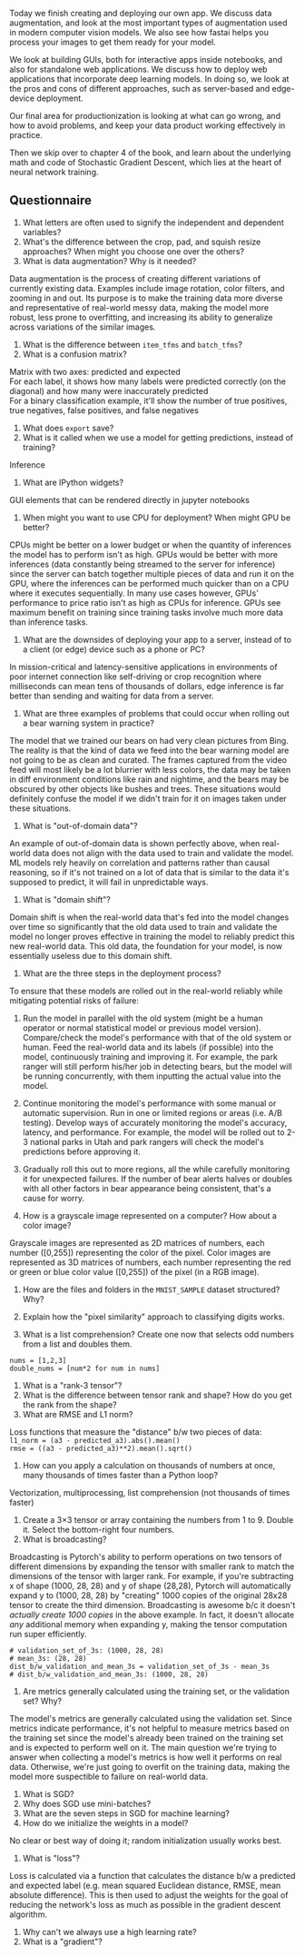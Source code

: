 Today we finish creating and deploying our own app. We discuss data augmentation, and look at the most important types of augmentation used in modern computer vision models. We also see how fastai helps you process your images to get them ready for your model.

We look at building GUIs, both for interactive apps inside notebooks, and also for standalone web applications. We discuss how to deploy web applications that incorporate deep learning models. In doing so, we look at the pros and cons of different approaches, such as server-based and edge-device deployment.

Our final area for productionization is looking at what can go wrong, and how to avoid problems, and keep your data product working effectively in practice.

Then we skip over to chapter 4 of the book, and learn about the underlying math and code of Stochastic Gradient Descent, which lies at the heart of neural network training.

## Questionnaire

1. What letters are often used to signify the independent and dependent variables?
1. What's the difference between the crop, pad, and squish resize approaches? When might you choose one over the others?
1. What is data augmentation? Why is it needed?  

Data augmentation is the process of creating different variations of currently existing data. Examples include image rotation, color filters, and zooming in and out. Its purpose is to make the training data more diverse and representative of real-world messy data, making the model more robust, less prone to overfitting, and increasing its ability to generalize across variations of the similar images.   

1. What is the difference between `item_tfms` and `batch_tfms`?
1. What is a confusion matrix?  

Matrix with two axes: predicted and expected  
For each label, it shows how many labels were predicted correctly (on the diagonal) and how many were inaccurately predicted  
For a binary classification example, it'll show the number of true positives, true negatives, false positives, and false negatives  

1. What does `export` save?
1. What is it called when we use a model for getting predictions, instead of training?  

Inference

1. What are IPython widgets?

GUI elements that can be rendered directly in jupyter notebooks  

1. When might you want to use CPU for deployment? When might GPU be better?  

CPUs might be better on a lower budget or when the quantity of inferences the model has to perform isn't as high. GPUs would be better with more inferences (data constantly being streamed to the server for inference) since the server can batch together multiple pieces of data and run it on the GPU, where the inferences can be performed much quicker than on a CPU where it executes sequentially. In many use cases however, GPUs' performance to price ratio isn't as high as CPUs for inference. GPUs see maximum benefit on training since training tasks involve much more data than inference tasks.  

1. What are the downsides of deploying your app to a server, instead of to a client (or edge) device such as a phone or PC?  

In mission-critical and latency-sensitive applications in environments of poor internet connection like self-driving or crop recognition where milliseconds can mean tens of thousands of dollars, edge inference is far better than sending and waiting for data from a server.  

1. What are three examples of problems that could occur when rolling out a bear warning system in practice?  

The model that we trained our bears on had very clean pictures from Bing. The reality is that the kind of data we feed into the bear warning model are not going to be as clean and curated. The frames captured from the video feed will most likely be a lot blurrier with less colors, the data may be taken in diff environment conditions like rain and nightime, and the bears may be obscured by other objects like bushes and trees. These situations would definitely confuse the model if we didn't train for it on images taken under these situations.  

1. What is "out-of-domain data"?  

An example of out-of-domain data is shown perfectly above, when real-world data does not align with the data used to train and validate the model. ML models rely heavily on correlation and patterns rather than causal reasoning, so if it's not trained on a lot of data that is similar to the data it's supposed to predict, it will fail in unpredictable ways.  

1. What is "domain shift"?  

Domain shift is when the real-world data that's fed into the model changes over time so significantly that the old data used to train and validate the model no longer proves effective in training the model to reliably predict this new real-world data. This old data, the foundation for your model, is now essentially useless due to this domain shift.  

1. What are the three steps in the deployment process?  

To ensure that these models are rolled out in the real-world reliably while mitigating potential risks of failure:  
1. Run the model in parallel with the old system (might be a human operator or normal statistical model or previous model version). Compare/check the model's performance with that of the old system or human. Feed the real-world data and its labels (if possible) into the model, continuously training and improving it. For example, the park ranger will still perform his/her job in detecting bears, but the model will be running concurrently, with them inputting the actual value into the model.  
2. Continue monitoring the model's performance with some manual or automatic supervision. Run in one or limited regions or areas (i.e. A/B testing). Develop ways of accurately monitoring the model's accuracy, latency, and performance. For example, the model will be rolled out to 2-3 national parks in Utah and park rangers will check the model's predictions before approving it.  
3. Gradually roll this out to more regions, all the while carefully monitoring it for unexpected failures. If the number of bear alerts halves or doubles with all other factors in bear appearance being consistent, that's a cause for worry.  

1. How is a grayscale image represented on a computer? How about a color image?  

Grayscale images are represented as 2D matrices of numbers, each number ([0,255]) representing the color of the pixel. Color images are represented as 3D matrices of numbers, each number representing the red or green or blue color value ([0,255]) of the pixel (in a RGB image).   

1. How are the files and folders in the `MNIST_SAMPLE` dataset structured? Why?  



1. Explain how the "pixel similarity" approach to classifying digits works.
1. What is a list comprehension? Create one now that selects odd numbers from a list and doubles them.

```
nums = [1,2,3]
double_nums = [num*2 for num in nums]
```  

1. What is a "rank-3 tensor"?
1. What is the difference between tensor rank and shape? How do you get the rank from the shape?
1. What are RMSE and L1 norm?  

Loss functions that measure the "distance" b/w two pieces of data:  
```l1_norm = (a3 - predicted_a3).abs().mean()```  
```rmse = ((a3 - predicted_a3)**2).mean().sqrt()```  

1. How can you apply a calculation on thousands of numbers at once, many thousands of times faster than a Python loop?  

Vectorization, multiprocessing, list comprehension (not thousands of times faster)  

1. Create a 3×3 tensor or array containing the numbers from 1 to 9. Double it. Select the bottom-right four numbers.
1. What is broadcasting?  

Broadcasting is Pytorch's ability to perform operations on two tensors of different dimensions by expanding the tensor with smaller rank to match the dimensions of the tensor with larger rank. For example, if you're subtracting x of shape (1000, 28, 28) and y of shape (28,28), Pytorch will automatically expand y to (1000, 28, 28) by "creating" 1000 copies of the original 28x28 tensor to create the third dimension. Broadcasting is awesome b/c it doesn't *actually create 1000 copies* in the above example. In fact, it doesn't allocate *any* additional memory when expanding y, making the tensor computation run super efficiently.  
```
# validation_set_of_3s: (1000, 28, 28)
# mean_3s: (28, 28)
dist_b/w_validation_and_mean_3s = validation_set_of_3s - mean_3s
# dist_b/w_validation_and_mean_3s: (1000, 28, 28)
```  

1. Are metrics generally calculated using the training set, or the validation set? Why?  

The model's metrics are generally calculated using the validation set. Since metrics indicate performance, it's not helpful to measure metrics based on the training set since the model's already been trained on the training set and is expected to perform well on it. The main question we're trying to answer when collecting a model's metrics is how well it performs on real data. Otherwise, we're just going to overfit on the training data, making the model more suspectible to failure on real-world data.  

1. What is SGD?  
1. Why does SGD use mini-batches?
1. What are the seven steps in SGD for machine learning?
1. How do we initialize the weights in a model?  

No clear or best way of doing it; random initialization usually works best.  

1. What is "loss"?

Loss is calculated via a function that calculates the distance b/w a predicted and expected label (e.g. mean squared Euclidean distance, RMSE, mean absolute difference). This is then used to adjust the weights for the goal of reducing the network's loss as much as possible in the gradient descent algorithm.  

1. Why can't we always use a high learning rate?
1. What is a "gradient"?
